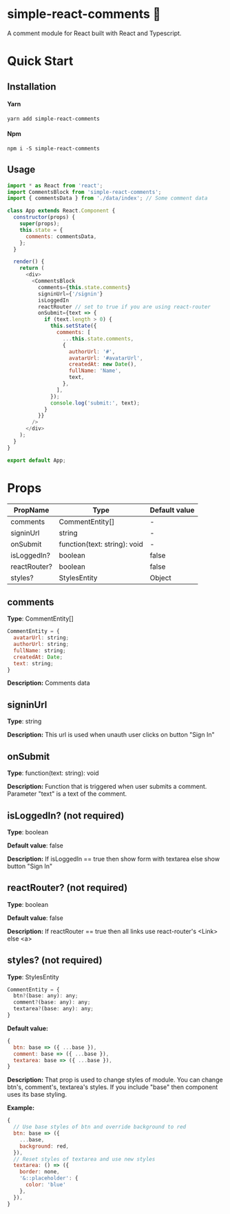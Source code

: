 # simple-react-comments 💬

A comment module for React built with React and Typescript.

# Quick Start

## Installation

#### Yarn

```
yarn add simple-react-comments
```

#### Npm

```
npm i -S simple-react-comments
```

## Usage

```js
import * as React from 'react';
import CommentsBlock from 'simple-react-comments';
import { commentsData } from './data/index'; // Some comment data

class App extends React.Component {
  constructor(props) {
    super(props);
    this.state = {
      comments: commentsData,
    };
  }

  render() {
    return (
      <div>
        <CommentsBlock
          comments={this.state.comments}
          signinUrl={'/signin'}
          isLoggedIn
          reactRouter // set to true if you are using react-router
          onSubmit={text => {
            if (text.length > 0) {
              this.setState({
                comments: [
                  ...this.state.comments,
                  {
                    authorUrl: '#',
                    avatarUrl: '#avatarUrl',
                    createdAt: new Date(),
                    fullName: 'Name',
                    text,
                  },
                ],
              });
              console.log('submit:', text);
            }
          }}
        />
      </div>
    );
  }
}

export default App;
```

# Props

| PropName     | Type                         | Default value |
| ------------ | ---------------------------- | ------------- |
| comments     | CommentEntity[]              | -             |
| signinUrl    | string                       | -             |
| onSubmit     | function(text: string): void | -             |
| isLoggedIn?  | boolean                      | false         |
| reactRouter? | boolean                      | false         |
| styles?      | StylesEntity                 | Object        |

## comments

**Type**: CommentEntity[]

```js
CommentEntity = {
  avatarUrl: string;
  authorUrl: string;
  fullName: string;
  createdAt: Date;
  text: string;
}
```

**Description:** Comments data

## signinUrl

**Type**: string

**Description:** This url is used when unauth user clicks on button "Sign In"

## onSubmit

**Type**: function(text: string): void

**Description:** Function that is triggered when user submits a comment. Parameter "text" is a text of the comment.

## isLoggedIn? (not required)

**Type**: boolean

**Default value**: false

**Description:** If isLoggedIn == true then show form with textarea else show button "Sign In"

## reactRouter? (not required)

**Type**: boolean

**Default value**: false

**Description:** If reactRouter == true then all links use react-router's \<Link\> else \<a\>

## styles? (not required)

**Type**: StylesEntity

```js
CommentEntity = {
  btn?(base: any): any;
  comment?(base: any): any;
  textarea?(base: any): any;
}
```

**Default value:**

```js
{
  btn: base => ({ ...base }),
  comment: base => ({ ...base }),
  textarea: base => ({ ...base }),
}
```

**Description:** That prop is used to change styles of module. You can change btn's, comment's, textarea's styles. If you include "base" then component uses its base styling.

**Example:**

```js
{
  // Use base styles of btn and override background to red
  btn: base => ({
    ...base,
    background: red,
  }),
  // Reset styles of textarea and use new styles
  textarea: () => ({
    border: none,
    '&::placeholder': {
      color: 'blue'
    },
  }),
}
```
